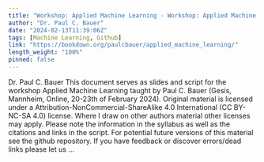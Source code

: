```yaml
---
title: "Workshop: Applied Machine Learning - Workshop: Applied Machine Learning (with R)"
author: "Dr. Paul C. Bauer"
date: "2024-02-13T11:39:06Z"
tags: [Machine Learning, Github]
link: "https://bookdown.org/paulcbauer/applied_machine_learning/"
length_weight: "100%"
pinned: false
---
```


Dr. Paul C. Bauer This document serves as slides and script for the workshop Applied Machine Learning taught by Paul C. Bauer (Gesis, Mannheim, Online, 20-23th of February 2024). Original material is licensed under a Attribution-NonCommercial-ShareAlike 4.0 International (CC BY-NC-SA 4.0) license. Where I draw on other authors material other licenses may apply. Please note the information in the syllabus as well as the citations and links in the script. For potential future versions of this material see the github repository. If you have feedback or discover errors/dead links please let us ...
